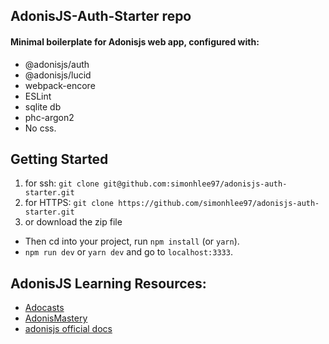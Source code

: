 ## AdonisJS-Auth-Starter repo

#### Minimal boilerplate for Adonisjs web app, configured with:
- @adonisjs/auth
- @adonisjs/lucid
- webpack-encore
- ESLint
- sqlite db
- phc-argon2
- No css.

## Getting Started

1. for ssh: `git clone git@github.com:simonhlee97/adonisjs-auth-starter.git`
2. for HTTPS: `git clone https://github.com/simonhlee97/adonisjs-auth-starter.git`
3. or download the zip file

- Then cd into your project, run `npm install` (or `yarn`).
- `npm run dev` or `yarn dev` and go to `localhost:3333`.

## AdonisJS Learning Resources:

- [Adocasts](https://adocasts.com/)
- [AdonisMastery](https://adonismastery.com/)
- [adonisjs official docs](https://adonisjs.com)
